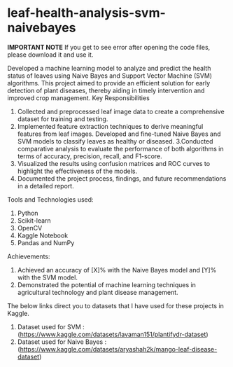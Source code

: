 # leaf-health-analysis-svm-naivebayes

**IMPORTANT NOTE**
If you get to see error after opening the code files, please download it and use it. 


Developed a machine learning model to analyze and predict the health status of leaves using Naive Bayes and Support Vector Machine (SVM) algorithms. This project aimed to provide an efficient solution for early detection of plant diseases, thereby aiding in timely intervention and improved crop management. 
Key Responsibilities

1. Collected and preprocessed leaf image data to create a comprehensive dataset for training and testing.
2. Implemented feature extraction techniques to derive meaningful features from leaf images.
Developed and fine-tuned Naive Bayes and SVM models to classify leaves as healthy or diseased.
3.Conducted comparative analysis to evaluate the performance of both algorithms in terms of accuracy, 
 precision, recall, and F1-score.
4. Visualized the results using confusion matrices and ROC curves to highlight the effectiveness of the models.
5. Documented the project process, findings, and future recommendations in a detailed report.

Tools and Technologies used: 
1. Python
2. Scikit-learn
3. OpenCV
4. Kaggle Notebook
5. Pandas and NumPy

Achievements: 
1. Achieved an accuracy of [X]% with the Naive Bayes model and [Y]% with the SVM model.
2. Demonstrated the potential of machine learning techniques in agricultural technology and plant disease management.

The below links direct you to datasets that I have used for these projects in Kaggle.
1. Dataset used for SVM : (https://www.kaggle.com/datasets/lavaman151/plantifydr-dataset)
2. Dataset used for Naive Bayes : (https://www.kaggle.com/datasets/aryashah2k/mango-leaf-disease-dataset)
